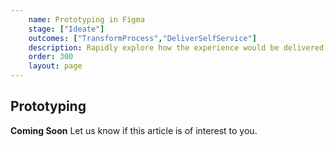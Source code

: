 ```yaml
---
    name: Prototyping in Figma
    stage: ["Ideate"]
    outcomes: ["TransformProcess","DeliverSelfService"]
    description: Rapidly explore how the experience would be delivered on ServiceNow without a line of code.
    order: 300
    layout: page
---
```

## Prototyping
**Coming Soon**
Let us know if this article is of interest to you.